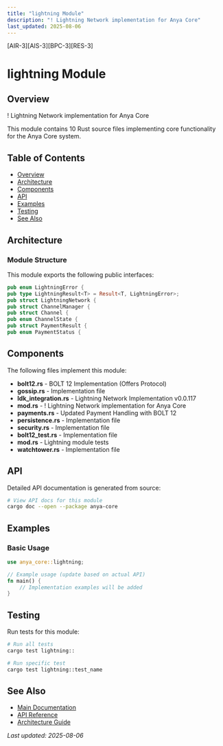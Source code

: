 ```yaml
---
title: "lightning Module"
description: "! Lightning Network implementation for Anya Core"
last_updated: 2025-08-06
---
```


[AIR-3][AIS-3][BPC-3][RES-3]

# lightning Module

## Overview

! Lightning Network implementation for Anya Core

This module contains 10 Rust source files implementing core functionality for the Anya Core system.

## Table of Contents

- [Overview](#overview)
- [Architecture](#architecture)
- [Components](#components)
- [API](#api)
- [Examples](#examples)
- [Testing](#testing)
- [See Also](#see-also)

## Architecture

### Module Structure

This module exports the following public interfaces:

```rust
pub enum LightningError {
pub type LightningResult<T> = Result<T, LightningError>;
pub struct LightningNetwork {
pub struct ChannelManager {
pub struct Channel {
pub enum ChannelState {
pub struct PaymentResult {
pub enum PaymentStatus {
```

## Components

The following files implement this module:

- **bolt12.rs** - BOLT 12 Implementation (Offers Protocol)
- **gossip.rs** - Implementation file
- **ldk_integration.rs** - Lightning Network Implementation v0.0.117
- **mod.rs** - ! Lightning Network implementation for Anya Core
- **payments.rs** - Updated Payment Handling with BOLT 12
- **persistence.rs** - Implementation file
- **security.rs** - Implementation file
- **bolt12_test.rs** - Implementation file
- **mod.rs** - Lightning module tests
- **watchtower.rs** - Implementation file

## API

Detailed API documentation is generated from source:

```bash
# View API docs for this module
cargo doc --open --package anya-core
```

## Examples

### Basic Usage

```rust
use anya_core::lightning;

// Example usage (update based on actual API)
fn main() {
    // Implementation examples will be added
}
```

## Testing

Run tests for this module:

```bash
# Run all tests
cargo test lightning::

# Run specific test
cargo test lightning::test_name
```

## See Also

- [Main Documentation](../README.md)
- [API Reference](../api/README.md)
- [Architecture Guide](../architecture/README.md)

*Last updated: 2025-08-06*
